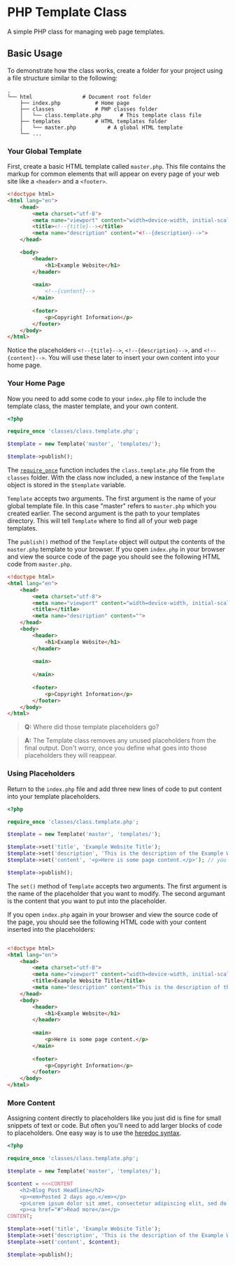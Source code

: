 # PHP Template Class

A simple PHP class for managing web page templates.

## Basic Usage

To demonstrate how the class works, create a folder for your project using a file structure similar to the following:

```text
.
└── html				# Document root folder
    ├── index.php			# Home page
    ├── classes				# PHP classes folder
    │   └── class.template.php		# This template class file
    ├── templates			# HTML templates folder
    │   └── master.php			# A global HTML template
    └── ...
```

### Your Global Template

First, create a basic HTML template called `master.php`. This file contains the markup for common elements that will appear on every page of your web site like a `<header>` and a `<footer>`.

```html
<!doctype html>
<html lang="en">
	<head>
		<meta charset="utf-8">
		<meta name="viewport" content="width=device-width, initial-scale=1.0, minimum-scale=1.0">
		<title><!--{title}--></title>
		<meta name="description" content="<!--{description}-->">
	</head>

	<body>
		<header>
			<h1>Example Website</h1>
		</header>
		
		<main>
			<!--{content}-->
		</main>
		
		<footer>
			<p>Copyright Information</p>
		</footer>
	</body>
</html>
```

Notice the placeholders `<!--{title}-->`, `<!--{description}-->`, and `<!--{content}-->`. You will use these later to insert your own content into your home page.

### Your Home Page

Now you need to add some code to your `index.php` file to include the template class, the master template, and your own content.

```php
<?php

require_once 'classes/class.template.php';

$template = new Template('master', 'templates/');

$template->publish();
```

The [`require_once`](http://php.net/manual/en/function.require-once.php) function includes the `class.template.php` file from the `classes` folder. With the class now included, a new instance of the `Template` object is stored in the `$template` variable.

`Template` accepts two arguments. The first argument is the name of your global template file. In this case "master" refers to `master.php` which you created earlier. The second argument is the path to your templates directory. This will tell `Template` where to find all of your web page templates.

The `publish()` method of the `Template` object will output the contents of the `master.php` template to your browser. If you open `index.php` in your browser and view the source code of the page you should see the following HTML code from `master.php`.

```html
<!doctype html>
<html lang="en">
	<head>
		<meta charset="utf-8">
		<meta name="viewport" content="width=device-width, initial-scale=1.0, minimum-scale=1.0">
		<title></title>
		<meta name="description" content="">
	</head>
	<body>
		<header>
			<h1>Example Website</h1>
		</header>
		
		<main>
		
		</main>
		
		<footer>
			<p>Copyright Information</p>
		</footer>
	</body>
</html>
```

> **Q:** Where did those template placeholders go?

> **A:** The Template class removes any unused placeholders from the final output. Don't worry, once you define what goes into those placeholders they will reappear.

### Using Placeholders

Return to the `index.php` file and add three new lines of code to put content into your template placeholders.

```php
<?php

require_once 'classes/class.template.php';

$template = new Template('master', 'templates/');

$template->set('title', 'Example Website Title');
$template->set('description', 'This is the description of the Example Website.');
$template->set('content', '<p>Here is some page content.</p>'); // you can include html tags

$template->publish();
```

The `set()` method of `Template` accepts two arguments. The first argument is the name of the placeholder that you want to modify. The second argumant is the content that you want to put into the placeholder.

If you open `index.php` again in your browser and view the source code of the page, you should see the following HTML code with your content inserted into the placeholders:

```html

<!doctype html>
<html lang="en">
	<head>
		<meta charset="utf-8">
		<meta name="viewport" content="width=device-width, initial-scale=1.0, minimum-scale=1.0">
		<title>Example Website Title</title>
		<meta name="description" content="This is the description of the Example Website.">
	</head>
	<body>
		<header>
			<h1>Example Website</h1>
		</header>
		
		<main>
			<p>Here is some page content.</p>
		</main>
		
		<footer>
			<p>Copyright Information</p>
		</footer>
	</body>
</html>
```

### More Content

Assigning content directly to placeholders like you just did is fine for small snippets of text or code. But often you'll need to add larger blocks of code to placeholders. One easy way is to use the [heredoc syntax](http://php.net/manual/en/language.types.string.php#language.types.string.syntax.heredoc).

```php
<?php

require_once 'classes/class.template.php';

$template = new Template('master', 'templates/');

$content = <<<CONTENT
	<h2>Blog Post Headline</h2>
	<p><em>Posted 2 days ago.</em></p>
	<p>Lorem ipsum dolor sit amet, consectetur adipiscing elit, sed do eiusmod tempor incididunt ut labore et dolore magna aliqua.</p>
	<p><a href="#">Read more</a></p>
CONTENT;

$template->set('title', 'Example Website Title');
$template->set('description', 'This is the description of the Example Website.');
$template->set('content', $content);

$template->publish();
```